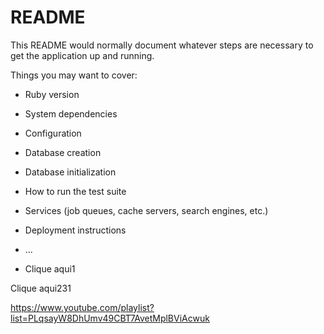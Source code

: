 # README

This README would normally document whatever steps are necessary to get the
application up and running.

Things you may want to cover:

* Ruby version

* System dependencies

* Configuration

* Database creation

* Database initialization

* How to run the test suite

* Services (job queues, cache servers, search engines, etc.)

* Deployment instructions

* ...

* <a hef=" https://lucasmazala.github.io/blogstrap/app/views/articles/_article.html.erb">Clique aqui1</a>

<a hef="https://github.com/lucasmazala/blogstrap/app/views/articles/_article.html.erb"> Clique aqui231</a>

https://www.youtube.com/playlist?list=PLqsayW8DhUmv49CBT7AvetMplBViAcwuk
